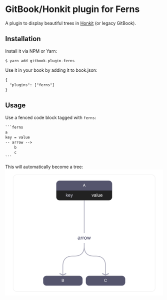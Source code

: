 # GitBook/Honkit plugin for Ferns

A plugin to display beautiful trees in [Honkit](https://github.com/honkit/honkit) (or legacy GitBook).

## Installation

Install it via NPM or Yarn:

```
$ yarn add gitbook-plugin-ferns
```

Use it in your book by adding it to book.json:

```
{
  "plugins": ["ferns"]
}
```

## Usage

Use a fenced code block tagged with `ferns`:

    ```ferns
    a
    key = value
    -- arrow -->
        b
        c
    ```

This will automatically become a tree:
![Screenshot](https://github.com/fwouts/gitbook-plugin-ferns/raw/master/screenshot.png)
